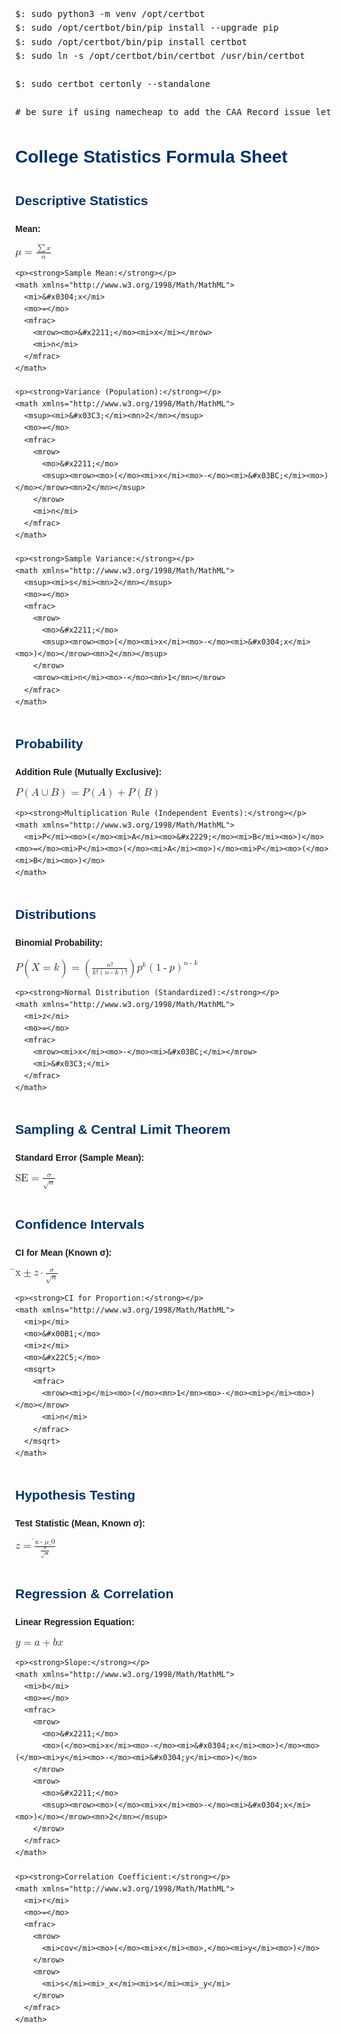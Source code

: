 <pre>
$: sudo python3 -m venv /opt/certbot
$: sudo /opt/certbot/bin/pip install --upgrade pip
$: sudo /opt/certbot/bin/pip install certbot
$: sudo ln -s /opt/certbot/bin/certbot /usr/bin/certbot

$: sudo certbot certonly --standalone

# be sure if using namecheap to add the CAA Record issue letsencrypt.org
</pre>

<!DOCTYPE html>
<html lang="en">
<head>
  <meta charset="UTF-8">
  <title>Statistics Formula Sheet</title>
  <style>
    body {
      font-family: sans-serif;
      margin: 40px;
      line-height: 1.6;
    }
    h1, h2 {
      color: #003366;
    }
    section {
      margin-bottom: 40px;
    }
    math {
      font-size: 1.2em;
    }
  </style>
</head>
<body>

  <h1>College Statistics Formula Sheet</h1>

  <section>
    <h2>Descriptive Statistics</h2>
    <p><strong>Mean:</strong></p>
    <math xmlns="http://www.w3.org/1998/Math/MathML">
      <mi>&#x03BC;</mi>
      <mo>=</mo>
      <mfrac>
        <mrow><mo>&#x2211;</mo><mi>x</mi></mrow>
        <mi>n</mi>
      </mfrac>
    </math>

    <p><strong>Sample Mean:</strong></p>
    <math xmlns="http://www.w3.org/1998/Math/MathML">
      <mi>&#x0304;x</mi>
      <mo>=</mo>
      <mfrac>
        <mrow><mo>&#x2211;</mo><mi>x</mi></mrow>
        <mi>n</mi>
      </mfrac>
    </math>

    <p><strong>Variance (Population):</strong></p>
    <math xmlns="http://www.w3.org/1998/Math/MathML">
      <msup><mi>&#x03C3;</mi><mn>2</mn></msup>
      <mo>=</mo>
      <mfrac>
        <mrow>
          <mo>&#x2211;</mo>
          <msup><mrow><mo>(</mo><mi>x</mi><mo>-</mo><mi>&#x03BC;</mi><mo>)</mo></mrow><mn>2</mn></msup>
        </mrow>
        <mi>n</mi>
      </mfrac>
    </math>

    <p><strong>Sample Variance:</strong></p>
    <math xmlns="http://www.w3.org/1998/Math/MathML">
      <msup><mi>s</mi><mn>2</mn></msup>
      <mo>=</mo>
      <mfrac>
        <mrow>
          <mo>&#x2211;</mo>
          <msup><mrow><mo>(</mo><mi>x</mi><mo>-</mo><mi>&#x0304;x</mi><mo>)</mo></mrow><mn>2</mn></msup>
        </mrow>
        <mrow><mi>n</mi><mo>-</mo><mn>1</mn></mrow>
      </mfrac>
    </math>
  </section>

  <section>
    <h2>Probability</h2>
    <p><strong>Addition Rule (Mutually Exclusive):</strong></p>
    <math xmlns="http://www.w3.org/1998/Math/MathML">
      <mi>P</mi><mo>(</mo><mi>A</mi><mo>&#x222A;</mo><mi>B</mi><mo>)</mo><mo>=</mo><mi>P</mi><mo>(</mo><mi>A</mi><mo>)</mo><mo>+</mo><mi>P</mi><mo>(</mo><mi>B</mi><mo>)</mo>
    </math>

    <p><strong>Multiplication Rule (Independent Events):</strong></p>
    <math xmlns="http://www.w3.org/1998/Math/MathML">
      <mi>P</mi><mo>(</mo><mi>A</mi><mo>&#x2229;</mo><mi>B</mi><mo>)</mo><mo>=</mo><mi>P</mi><mo>(</mo><mi>A</mi><mo>)</mo><mi>P</mi><mo>(</mo><mi>B</mi><mo>)</mo>
    </math>
  </section>

  <section>
    <h2>Distributions</h2>
    <p><strong>Binomial Probability:</strong></p>
    <math xmlns="http://www.w3.org/1998/Math/MathML">
      <mi>P</mi><mo>(</mo><mi>X</mi><mo>=</mo><mi>k</mi><mo>)</mo><mo>=</mo>
      <mrow>
        <mo>(</mo>
        <mfrac>
          <mrow><mi>n</mi><mo>!</mo></mrow>
          <mrow><mi>k</mi><mo>!</mo><mo>(</mo><mi>n</mi><mo>-</mo><mi>k</mi><mo>)</mo><mo>!</mo></mrow>
        </mfrac>
        <mo>)</mo>
      </mrow>
      <msup><mi>p</mi><mi>k</mi></msup>
      <msup><mrow><mo>(</mo><mn>1</mn><mo>-</mo><mi>p</mi><mo>)</mo></mrow><mrow><mi>n</mi><mo>-</mo><mi>k</mi></mrow></msup>
    </math>

    <p><strong>Normal Distribution (Standardized):</strong></p>
    <math xmlns="http://www.w3.org/1998/Math/MathML">
      <mi>z</mi>
      <mo>=</mo>
      <mfrac>
        <mrow><mi>x</mi><mo>-</mo><mi>&#x03BC;</mi></mrow>
        <mi>&#x03C3;</mi>
      </mfrac>
    </math>
  </section>

  <section>
    <h2>Sampling & Central Limit Theorem</h2>
    <p><strong>Standard Error (Sample Mean):</strong></p>
    <math xmlns="http://www.w3.org/1998/Math/MathML">
      <mi>SE</mi>
      <mo>=</mo>
      <mfrac>
        <mi>&#x03C3;</mi>
        <msqrt><mi>n</mi></msqrt>
      </mfrac>
    </math>
  </section>

  <section>
    <h2>Confidence Intervals</h2>
    <p><strong>CI for Mean (Known σ):</strong></p>
    <math xmlns="http://www.w3.org/1998/Math/MathML">
      <mi>&#x0304;x</mi>
      <mo>&#x00B1;</mo>
      <mi>z</mi>
      <mo>&#x22C5;</mo>
      <mfrac>
        <mi>&#x03C3;</mi>
        <msqrt><mi>n</mi></msqrt>
      </mfrac>
    </math>

    <p><strong>CI for Proportion:</strong></p>
    <math xmlns="http://www.w3.org/1998/Math/MathML">
      <mi>p</mi>
      <mo>&#x00B1;</mo>
      <mi>z</mi>
      <mo>&#x22C5;</mo>
      <msqrt>
        <mfrac>
          <mrow><mi>p</mi><mo>(</mo><mn>1</mn><mo>-</mo><mi>p</mi><mo>)</mo></mrow>
          <mi>n</mi>
        </mfrac>
      </msqrt>
    </math>
  </section>

  <section>
    <h2>Hypothesis Testing</h2>
    <p><strong>Test Statistic (Mean, Known σ):</strong></p>
    <math xmlns="http://www.w3.org/1998/Math/MathML">
      <mi>z</mi>
      <mo>=</mo>
      <mfrac>
        <mrow><mi>&#x0304;x</mi><mo>-</mo><mi>&#x03BC;</mi><mo>_</mo><mn>0</mn></mrow>
        <mfrac>
          <mi>&#x03C3;</mi>
          <msqrt><mi>n</mi></msqrt>
        </mfrac>
      </mfrac>
    </math>
  </section>

  <section>
    <h2>Regression & Correlation</h2>
    <p><strong>Linear Regression Equation:</strong></p>
    <math xmlns="http://www.w3.org/1998/Math/MathML">
      <mi>y</mi>
      <mo>=</mo>
      <mi>a</mi>
      <mo>+</mo>
      <mi>b</mi><mi>x</mi>
    </math>

    <p><strong>Slope:</strong></p>
    <math xmlns="http://www.w3.org/1998/Math/MathML">
      <mi>b</mi>
      <mo>=</mo>
      <mfrac>
        <mrow>
          <mo>&#x2211;</mo>
          <mo>(</mo><mi>x</mi><mo>-</mo><mi>&#x0304;x</mi><mo>)</mo><mo>(</mo><mi>y</mi><mo>-</mo><mi>&#x0304;y</mi><mo>)</mo>
        </mrow>
        <mrow>
          <mo>&#x2211;</mo>
          <msup><mrow><mo>(</mo><mi>x</mi><mo>-</mo><mi>&#x0304;x</mi><mo>)</mo></mrow><mn>2</mn></msup>
        </mrow>
      </mfrac>
    </math>

    <p><strong>Correlation Coefficient:</strong></p>
    <math xmlns="http://www.w3.org/1998/Math/MathML">
      <mi>r</mi>
      <mo>=</mo>
      <mfrac>
        <mrow>
          <mi>cov</mi><mo>(</mo><mi>x</mi><mo>,</mo><mi>y</mi><mo>)</mo>
        </mrow>
        <mrow>
          <mi>s</mi><mi>_x</mi><mi>s</mi><mi>_y</mi>
        </mrow>
      </mfrac>
    </math>
  </section>

</body>
</html>
